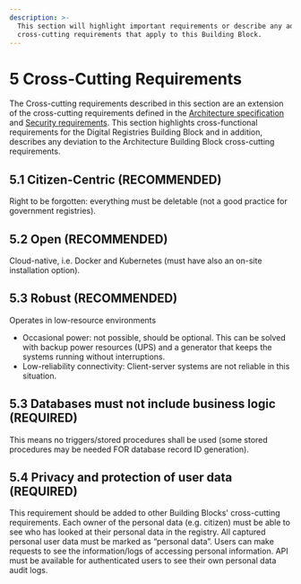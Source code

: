 ```yaml
---
description: >-
  This section will highlight important requirements or describe any additional
  cross-cutting requirements that apply to this Building Block.
---
```


# 5 Cross-Cutting Requirements

The Cross-cutting requirements described in this section are an extension of the cross-cutting requirements defined in the [Architecture specification](https://govstack.gitbook.io/specification/v/1-0/architecture-and-nonfunctional-requirements) and [Security requirements](https://govstack.gitbook.io/specification/v/1-0/security-requirements). This section highlights cross-functional requirements for the Digital Registries Building Block and in addition, describes any deviation to the Architecture Building Block cross-cutting requirements.

## 5.1  Citizen-Centric (RECOMMENDED)

Right to be forgotten: everything must be deletable (not a good practice for government registries).

## 5.2  Open (RECOMMENDED)

Cloud-native, i.e. Docker and Kubernetes (must have also an on-site installation option).

## 5.3  Robust (RECOMMENDED)

Operates in low-resource environments

* Occasional power: not possible, should be optional. This can be solved with backup power resources (UPS) and a generator that keeps the systems running without interruptions.
* Low-reliability connectivity: Client-server systems are not reliable in this situation.

## 5.3  Databases must not include business logic (REQUIRED)

This means no triggers/stored procedures shall be used (some stored procedures may be needed FOR database record ID generation).

## 5.4  Privacy and protection of user data (REQUIRED)

This requirement should be added to other Building Blocks' cross-cutting requirements. Each owner of the personal data (e.g. citizen) must be able to see who has looked at their personal data in the registry. All captured personal user data must be marked as “personal data”. Users can make requests to see the information/logs of accessing personal information. API must be available for authenticated users to see their own personal data audit logs.
